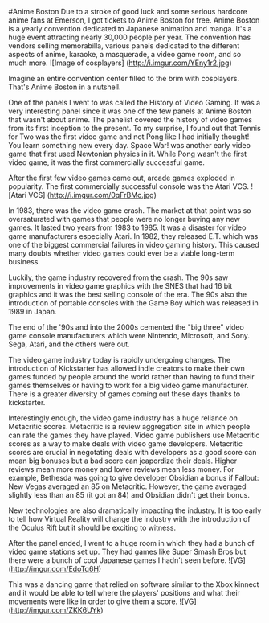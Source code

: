 #Anime Boston
Due to a stroke of good luck and some serious hardcore anime fans at Emerson, I got tickets to Anime Boston for free. 
Anime Boston is a yearly convention dedicated to Japanese animation and manga. It's a huge event attracting nearly 30,000
people per year. The convention has vendors selling memorabilla, various panels dedicated to the different aspects of anime,
karaoke, a masquerade, a video game room, and so much more. 
![Image of cosplayers]
(http://i.imgur.com/YEny1r2.jpg)

Imagine an entire convention center filled to the brim with cosplayers. That's Anime Boston in a nutshell.

One of the panels I went to was called the History of Video Gaming. It was a very interesting panel since it was one of the
few panels at Anime Boston that wasn't about anime. The panelist covered the history of video games from its first inception
to the present. To my surprise, I found out that Tennis for Two was the first video game and not Pong like I had initially 
thought! You learn something new every day. Space War! was another early video game that first used Newtonian physics in it.
While Pong wasn't the first video game, it was the first commercially successful game. 

After the first few video games came out, arcade games exploded in popularity. The first commercially successful console was the Atari VCS.
![Atari VCS]
(http://i.imgur.com/0qFrBMc.jpg)

In 1983, there was the video game crash. The market at that point was so oversaturated with games that people were no longer
buying any new games. It lasted two years from 1983 to 1985. It was a disaster for video game manufacturers especially Atari. In 1982, they released E.T. which was one of the biggest commercial failures in video gaming history. This caused
many doubts whether video games could ever be a viable long-term business. 

Luckily, the game industry recovered from the crash. The 90s saw improvements in video game graphics with the SNES that had 16 bit graphics and it was the best selling console of the era. The 90s also the introduction of portable consoles with the Game Boy which was released in 1989 in Japan. 

The end of the '90s and into the 2000s cemented the "big three" video game console manufacturers which were Nintendo, Microsoft, and Sony. Sega, Atari, and the others were out. 

The video game industry today is rapidly undergoing changes. The introduction of Kickstarter has allowed indie creators to make their own games funded by people around the world rather than having to fund their games themselves or having to work for a big video game manufacturer. There is a greater diversity of games coming out these days thanks to kickstarter. 

Interestingly enough, the video game industry has a huge reliance on Metacritic scores. Metacritic is a review aggregation site in which people can rate the games they have played. Video game publishers use Metacritic scores as a way to make deals with video game developers. Metacritic scores are crucial in negotating deals with developers as a good score can mean big bonuses but a bad score can jeapordize their deals. Higher reviews mean more money and lower reviews mean less money. For example, Bethesda was going to give developer Obsidian a bonus if Fallout: New Vegas averaged an 85 on Metacritic. However, the game averaged slightly less than an 85 (it got an 84) and Obsidian didn't get their bonus. 

New technologies are also dramatically impacting the industry. It is too early to tell how Virtual Reality will change the industry with the introduction of the Oculus Rift but it should be exciting to witness. 

After the panel ended, I went to a huge room in which they had a bunch of video game stations set up. They had games like Super Smash Bros but there were a bunch of cool Japanese games I hadn't seen before. 
![VG]
(http://imgur.com/EdoTq6H)

This was a dancing game that relied on software similar to the Xbox kinnect and it would be able to tell where the players' positions and what their movements were like in order to give them a score. 
![VG]
(http://imgur.com/ZKK6UYk)


